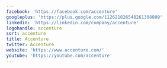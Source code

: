 ```yaml
---
facebook: 'https://facebook.com/accenture'
googleplus: 'https://plus.google.com/112621826548261308809'
linkedin: 'https://linkedin.com/company/accenture'
logohandle: accenture
sort: accenture
title: Accenture
twitter: Accenture
website: 'https://www.accenture.com/'
youtube: 'https://youtube.com/accenture'
---
```

